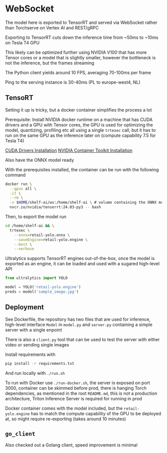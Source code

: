# WebSocket

The model here is exported to TensorRT and served via WebSocket rather than
Torchserve on Vertex AI and REST/gRPC

Exporting to TensorRT cuts down the inference time from ~50ms to ~10ms on Tesla
T4 GPU

This likely can be optimized further using NVIDIA V100 that has more Tensor
cores or a model that is slightly smaller, however the bottleneck is not the
inference, but the frames streaming

The Python client yields around 10 FPS, averaging 70-100ms per frame

Ping to the serving instance is 30-40ms (PL to europe-west4, NL)

## TensoRT

Setting it up is tricky, but a docker container simplifies the process a lot

Prerequisite: Install NVIDIA docker runtime on a machine that has CUDA drivers
and a GPU with Tensor cores, the GPU is used for optimizing the model,
quantizing, profiling etc all using a single `trtexec` call, but it has to run
on the same GPU as the inference later on (compute capability 7.5 for Tesla T4)

[CUDA Drivers Installation](https://developer.nvidia.com/cuda-downloads?target_os=Linux&target_arch=x86_64&Distribution=Ubuntu&target_version=22.04&target_type=deb_local)
[NVIDIA Container Toolkit Installation](https://docs.nvidia.com/datacenter/cloud-native/container-toolkit/latest/install-guide.html)

Also have the ONNX model ready

With the prerequisites installed, the container can be run with the following command

```bash
docker run \
  --gpus all \
  -it \
  --rm \
  -v $HOME/shelf-ai/ws:/home/shelf-ai \ # volume containing the ONNX model
  nvcr.io/nvidia/tensorrt:24.03-py3 -- bash
```

Then, to export the model run

```bash
cd /home/shelf-ai && \
  trtexec \
    --onnx=retail-yolo.onnx \
    --saveEngine=retail-yolo.engine \
    --best \
    --verbose
```

Ultralytics supports TensorRT engines out-of-the-box, once the model is
exported as an engine, it can be loaded and used with a sugared high-level API

```python
from ultralytics import YOLO

model = YOLO('retail-yolo.engine')
preds = model('sample_image.jpg')
```

## Deployment

See Dockerfile, the repository has two files that are used for inference,
high-level interface `Model` in `model.py` and `server.py` containing a simple
server with a single enpoint

There is also a `client.py` tool that can be used to test the server with
either video or sending single images

Install requirements with

```bash
pip install -r requirements.txt
```

And run locally with `./run.sh`

To run with Docker use `./run-docker.sh`, the server is exposed on port 3000,
container can be skimmed before prod, there is hanging Torch dependencies, as
mentioned in the root `README.md`, this is not a production architecture,
Triton Inference Server is required for running in prod

Docker container comes with the model included, but the `retail-yolo.engine`
has to match the compute capability of the GPU to be deployed at, so might
require re-exporting (takes around 10 minutes)

## `go_client`

Also checked out a Golang client, speed improvement is minimal
